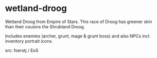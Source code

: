 # wetland-droog

Wetland Droog from Empire of Stars. This race of Droog has greener skin than their cousins the Shrubland Droog.

Includes enemies (archer, grunt, mage & grunt boss) and also NPCs incl. inventory portrait icons.

src: foerstj / EoS
